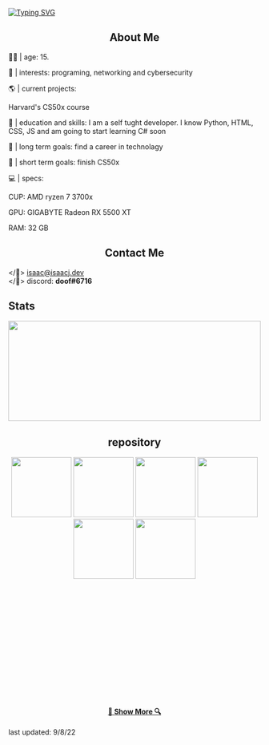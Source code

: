 [![Typing SVG](https://readme-typing-svg.herokuapp.com?color=%23FF5B5B&duration=3500&center=true&vCenter=true&lines=hello+world+I'm+%3C%2Fisaac%3E;some+random+tech+nerd)](https://git.io/typing-svg)
<br>


<h2 align="center">About Me</h2>

👴🏻 | age: 15.

📌 | interests: programing, networking and cybersecurity

🌎 | current projects: 

Harvard's CS50x course


🤪 | education and skills: I am a self tught developer. I know Python, HTML, CSS, JS and am going to start learning C# soon

🥅 | long term goals: find a career in technolagy

🥅 | short term goals: finish CS50x

💻 | specs:<p>
	CUP: AMD ryzen 7 3700x<p>
	GPU: GIGABYTE Radeon RX 5500 XT</P>
	RAM: 32 GB</p>





<h2 align="center">Contact Me</h2>

</📨> isaac@isaacj.dev
<br>
</🔵> discord: **doof#6716**

<h2 align="left">Stats</h2>

<a href="https://github.com/anuraghazra/github-readme-stats" title="Go to Source"><img width="100%" height="200" src="https://github-readme-stats.vercel.app/api?username=doof-dev&show_icons=true&theme=dark"></a>


<h2 align="center">repository</h2>

<p width="100%" align="center">
<a margin="20px" href="https://github.com/doof-dev/omegle-ip-graber" title="Omegle ip Graber"><img height="120" src="https://github-readme-stats.vercel.app/api/pin/?username=doof-dev&repo=omegle-ip-graber&theme=dark"></a>
									<a margin="20px" href="https://github.com/doof-dev/exploit-hub" title="exploit-hub"><img height="120" src="https://github-readme-stats.vercel.app/api/pin/?username=doof-dev&repo=exploit-hub&theme=dark"></a>
									<a margin="20px" href="https://github.com/doof-dev/isaacj.dev" title="isaacj.dev"><img height="120" src="https://github-readme-stats.vercel.app/api/pin/?username=doof-dev&repo=isaacj.dev&theme=dark"></a>
									<a margin="20px" href="https://github.com/doof-dev/musicunzipped" title="musicunzipped"><img height="120" src="https://github-readme-stats.vercel.app/api/pin/?username=doof-dev&repo=musicunzipped&theme=dark"></a>
									<a margin="20px" href="https://github.com/doof-dev/py-projects" title="py-projects"><img height="120" src="https://github-readme-stats.vercel.app/api/pin/?username=doof-dev&repo=py-projects&theme=dark"></a>
									<a margin="20px" href="https://github.com/doof-dev/js-projects" title="js-projects"><img height="120" src="https://github-readme-stats.vercel.app/api/pin/?username=doof-dev&repo=js-projects&theme=dark"></a>
  
  <br><br><br><br>
  
  





<br><br><br><br><br><br><br><br>
<h4 align="center"><a href=https://github.com/doof-dev?tab=repositories title="Show Repositories">🔎 Show More 🔍</a></h4>

last updated:
9/8/22
